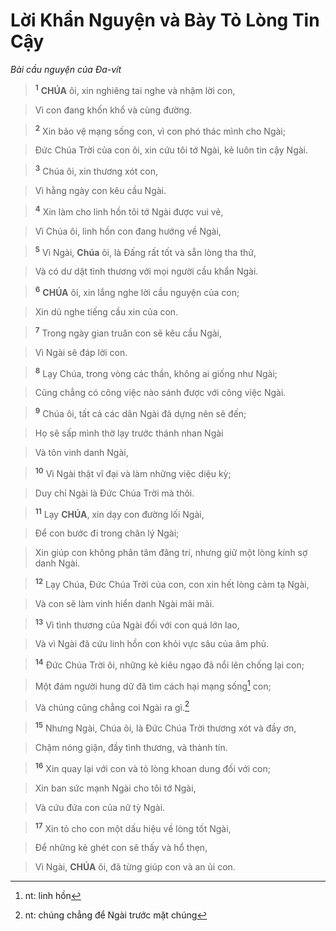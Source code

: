 # Lời Khẩn Nguyện và Bày Tỏ Lòng Tin Cậy
*Bài cầu nguyện của Đa-vít*

> <sup><b>1</b></sup> **CHÚA** ôi, xin nghiêng tai nghe và nhậm lời con,
>


> Vì con đang khốn khổ và cùng đường.
>


> <sup><b>2</b></sup> Xin bảo vệ mạng sống con, vì con phó thác mình cho Ngài;
>


> Đức Chúa Trời của con ôi, xin cứu tôi tớ Ngài, kẻ luôn tin cậy Ngài.
>


> <sup><b>3</b></sup> Chúa ôi, xin thương xót con,
>


> Vì hằng ngày con kêu cầu Ngài.
>


> <sup><b>4</b></sup> Xin làm cho linh hồn tôi tớ Ngài được vui vẻ,
>


> Vì Chúa ôi, linh hồn con đang hướng về Ngài,
>


> <sup><b>5</b></sup> Vì Ngài, **Chúa** ôi, là Đấng rất tốt và sẵn lòng tha thứ,
>


> Và có dư dật tình thương với mọi người cầu khẩn Ngài.
>


> <sup><b>6</b></sup> **CHÚA** ôi, xin lắng nghe lời cầu nguyện của con;
>


> Xin dủ nghe tiếng cầu xin của con.
>


> <sup><b>7</b></sup> Trong ngày gian truân con sẽ kêu cầu Ngài,
>


> Vì Ngài sẽ đáp lời con.
>


> <sup><b>8</b></sup> Lạy Chúa, trong vòng các thần, không ai giống như Ngài;
>


> Cũng chẳng có công việc nào sánh được với công việc Ngài.
>


> <sup><b>9</b></sup> Chúa ôi, tất cả các dân Ngài đã dựng nên sẽ đến;
>


> Họ sẽ sấp mình thờ lạy trước thánh nhan Ngài
>


> Và tôn vinh danh Ngài,
>


> <sup><b>10</b></sup> Vì Ngài thật vĩ đại và làm những việc diệu kỳ;
>


> Duy chỉ Ngài là Đức Chúa Trời mà thôi.
>


> <sup><b>11</b></sup> Lạy **CHÚA**, xin dạy con đường lối Ngài,
>


> Để con bước đi trong chân lý Ngài;
>


> Xin giúp con không phân tâm đãng trí, nhưng giữ một lòng kính sợ danh Ngài.
>


> <sup><b>12</b></sup> Lạy Chúa, Đức Chúa Trời của con, con xin hết lòng cảm tạ Ngài,
>


> Và con sẽ làm vinh hiển danh Ngài mãi mãi.
>


> <sup><b>13</b></sup> Vì tình thương của Ngài đối với con quá lớn lao,
>


> Và vì Ngài đã cứu linh hồn con khỏi vực sâu của âm phủ.
>


> <sup><b>14</b></sup> Đức Chúa Trời ôi, những kẻ kiêu ngạo đã nổi lên chống lại con;
>


> Một đám người hung dữ đã tìm cách hại mạng sống[^1] con;
>


> Và chúng cũng chẳng coi Ngài ra gì.[^2]
>


> <sup><b>15</b></sup> Nhưng Ngài, Chúa ôi, là Đức Chúa Trời thương xót và đầy ơn,
>


> Chậm nóng giận, đầy tình thương, và thành tín.
>


> <sup><b>16</b></sup> Xin quay lại với con và tỏ lòng khoan dung đối với con;
>


> Xin ban sức mạnh Ngài cho tôi tớ Ngài,
>


> Và cứu đứa con của nữ tỳ Ngài.
>


> <sup><b>17</b></sup> Xin tỏ cho con một dấu hiệu về lòng tốt Ngài,
>


> Để những kẻ ghét con sẽ thấy và hổ thẹn,
>


> Vì Ngài, **CHÚA** ôi, đã từng giúp con và an ủi con.
>

[^1]: nt: linh hồn
[^2]: nt: chúng chẳng để Ngài trước mặt chúng